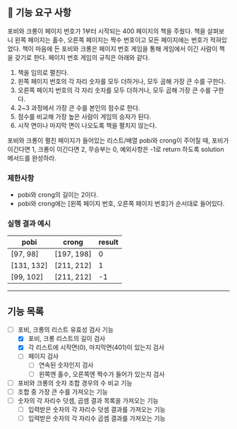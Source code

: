 ## 🚀 기능 요구 사항

포비와 크롱이 페이지 번호가 1부터 시작되는 400 페이지의 책을 주웠다. 책을 살펴보니 왼쪽 페이지는 홀수, 오른쪽 페이지는 짝수 번호이고 모든 페이지에는 번호가 적혀있었다. 책이 마음에 든 포비와 크롱은 페이지 번호 게임을 통해 게임에서 이긴 사람이 책을 갖기로 한다. 페이지 번호 게임의 규칙은 아래와 같다.

1. 책을 임의로 펼친다.
2. 왼쪽 페이지 번호의 각 자리 숫자를 모두 더하거나, 모두 곱해 가장 큰 수를 구한다.
3. 오른쪽 페이지 번호의 각 자리 숫자를 모두 더하거나, 모두 곱해 가장 큰 수를 구한다.
4. 2~3 과정에서 가장 큰 수를 본인의 점수로 한다.
5. 점수를 비교해 가장 높은 사람이 게임의 승자가 된다.
6. 시작 면이나 마지막 면이 나오도록 책을 펼치지 않는다.

포비와 크롱이 펼친 페이지가 들어있는 리스트/배열 pobi와 crong이 주어질 때, 포비가 이긴다면 1, 크롱이 이긴다면 2, 무승부는 0, 예외사항은 -1로 return 하도록 solution 메서드를 완성하라.

### 제한사항

- pobi와 crong의 길이는 2이다.
- pobi와 crong에는 [왼쪽 페이지 번호, 오른쪽 페이지 번호]가 순서대로 들어있다.

### 실행 결과 예시

| pobi | crong | result |
| --- | --- | --- |
| [97, 98] | [197, 198] | 0 |
| [131, 132] | [211, 212] | 1 |
| [99, 102] | [211, 212] | -1 |

---

## 기능 목록

- [ ] 포비, 크롱의 리스트 유효성 검사 기능
    - [x] 포비, 크롱 리스트의 길이 검사
    - [x] 각 리스트에 시작면(0), 마지막면(401)이 있는지 검사
    - [ ] 페이지 검사
        - [ ] 연속된 숫자인지 검사
        - [ ] 왼쪽엔 홀수, 오른쪽엔 짝수가 들어가 있는지 검사
- [ ] 포비와 크롱의 숫자 조합 경우의 수 비교 기능
- [ ] 조합 중 가장 큰 수를 가져오는 기능
- [ ] 숫자의 각 자리수 덧셈, 곱셈 결과 목록을 가져오는 기능
    - [ ] 입력받은 숫자의 각 자리수 덧셈 결과를 가져오는 기능
    - [ ] 입력받은 숫자의 각 자리수 곱셈 결과를 가져오는 기능